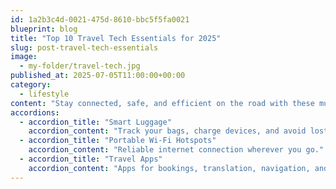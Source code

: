 ```yaml
---
id: 1a2b3c4d-0021-475d-8610-bbc5f5fa0021
blueprint: blog
title: "Top 10 Travel Tech Essentials for 2025"
slug: post-travel-tech-essentials
image:
  - my-folder/travel-tech.jpg
published_at: 2025-07-05T11:00:00+00:00
category:
  - lifestyle
content: "Stay connected, safe, and efficient on the road with these must-have gadgets."
accordions:
  - accordion_title: "Smart Luggage"
    accordion_content: "Track your bags, charge devices, and avoid lost luggage."
  - accordion_title: "Portable Wi-Fi Hotspots"
    accordion_content: "Reliable internet connection wherever you go."
  - accordion_title: "Travel Apps"
    accordion_content: "Apps for bookings, translation, navigation, and safety."
---
```

